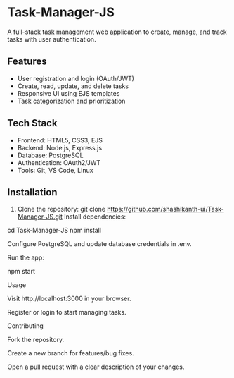 # Task-Manager-JS

A full-stack task management web application to create, manage, and track tasks with user authentication.

## Features
- User registration and login (OAuth/JWT)
- Create, read, update, and delete tasks
- Responsive UI using EJS templates
- Task categorization and prioritization

## Tech Stack
- Frontend: HTML5, CSS3, EJS
- Backend: Node.js, Express.js
- Database: PostgreSQL
- Authentication: OAuth2/JWT
- Tools: Git, VS Code, Linux

## Installation
1. Clone the repository:
git clone https://github.com/shashikanth-ui/Task-Manager-JS.git
Install dependencies:

cd Task-Manager-JS
npm install


Configure PostgreSQL and update database credentials in .env.

Run the app:

npm start

Usage

Visit http://localhost:3000 in your browser.

Register or login to start managing tasks.

Contributing

Fork the repository.

Create a new branch for features/bug fixes.

Open a pull request with a clear description of your changes.
